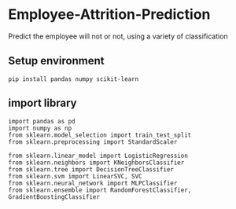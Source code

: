 # Employee-Attrition-Prediction
Predict the employee will not or not, using a variety of classification


## Setup environment
```
pip install pandas numpy scikit-learn
```

## import library
```
import pandas as pd
import numpy as np
from sklearn.model_selection import train_test_split
from sklearn.preprocessing import StandardScaler

from sklearn.linear_model import LogisticRegression
from sklearn.neighbors import KNeighborsClassifier
from sklearn.tree import DecisionTreeClassifier
from sklearn.svm import LinearSVC, SVC
from sklearn.neural_network import MLPClassifier
from sklearn.ensemble import RandomForestClassifier, GradientBoostingClassifier
```

